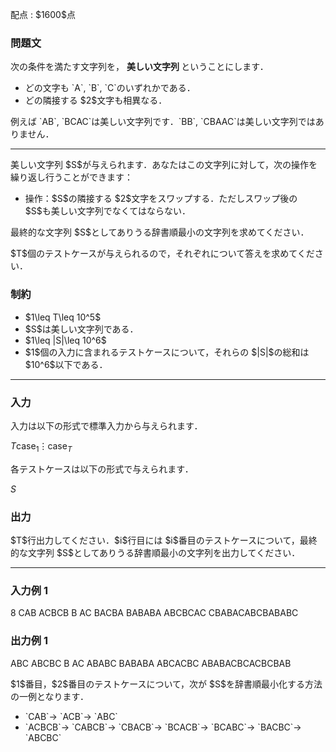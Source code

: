 
<div>

<span>

<span>

<p>
配点 : $1600$点
</p>

<div>

<section>

### **問題文**

<p>
次の条件を満たす文字列を，
<strong>
美しい文字列
</strong>
ということにします．
</p>

<ul>

<li>
どの文字も `A`, `B`, `C`のいずれかである．
</li>

<li>
どの隣接する $2$文字も相異なる．
</li>

</ul>

<p>
例えば `AB`, `BCAC`は美しい文字列です．`BB`, `CBAAC`は美しい文字列ではありません．
</p>

---

<p>
美しい文字列 $S$が与えられます．あなたはこの文字列に対して，次の操作を繰り返し行うことができます：
</p>

<ul>

<li>
操作：$S$の隣接する $2$文字をスワップする．ただしスワップ後の $S$も美しい文字列でなくてはならない．
</li>

</ul>

<p>
最終的な文字列 $S$としてありうる辞書順最小の文字列を求めてください．
</p>

<p>
$T$個のテストケースが与えられるので，それぞれについて答えを求めてください．
</p>

</section>

</div>

<div>

<section>

### **制約**

<ul>

<li>
$1\leq T\leq 10^5$
</li>

<li>
$S$は美しい文字列である．
</li>

<li>
$1\leq |S|\leq 10^6$
</li>

<li>
$1$個の入力に含まれるテストケースについて，それらの $|S|$の総和は $10^6$以下である．
</li>

</ul>

</section>

</div>

---

<div>

<div>

<section>

### **入力**

<p>
入力は以下の形式で標準入力から与えられます．
</p>

<div>

$T$$\text{case}_1$$\vdots$$\text{case}_T$
</div>

<p>
各テストケースは以下の形式で与えられます．
</p>

<div>

$S$
</div>

</section>

</div>

<div>

<section>

### **出力**

<p>
$T$行出力してください．$i$行目には $i$番目のテストケースについて，最終的な文字列 $S$としてありうる辞書順最小の文字列を出力してください．
</p>

</section>

</div>

</div>

---

<div>

<section>

### **入力例 1**

<div>

8
CAB
ACBCB
B
AC
BACBA
BABABA
ABCBCAC
CBABACABCBABABC

</div>

</section>

</div>

<div>

<section>

### **出力例 1**

<div>

ABC
ABCBC
B
AC
ABABC
BABABA
ABCACBC
ABABACBCACBCBAB

</div>

<p>
$1$番目，$2$番目のテストケースについて，次が $S$を辞書順最小化する方法の一例となります．
</p>

<ul>

<li>
`CAB`→ `ACB`→ `ABC`
</li>

<li>
`ACBCB`→ `CABCB`→ `CBACB`→ `BCACB`→ `BCABC`→ `BACBC`→ `ABCBC`
</li>

</ul>

</section>

</div>

</span>

</span>

</div>
